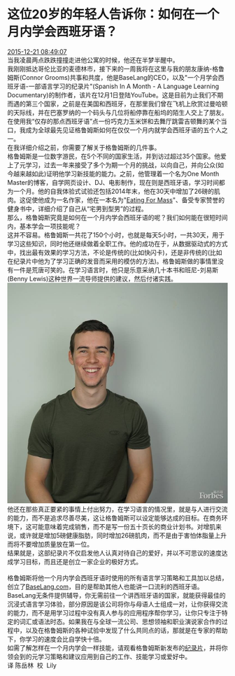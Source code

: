 # 这位20岁的年轻人告诉你：如何在一个月内学会西班牙语？
[2015-12-21 08:49:07](#data.create_time)<br>
 当我凌晨两点跌跌撞撞走进他公寓的时候，他还在半梦半醒中。<br>
 我刚刚抵达哥伦比亚的麦德林市，接下来的一周我将在这里与我的朋友康纳-格鲁姆斯(Connor Grooms)共事和共度，他是BaseLang的CEO，以及"一个月学会西班牙语-一部语言学习的纪录片"(Spanish In A Month - A Language Learning Documentary)的制作者，该片在12月1日登陆YouTube。这是目前为止我们不期而遇的第三个国家，之前是在美国和西班牙，在那里我们曾在飞机上欣赏过曼哈顿的天际线，并在巴塞罗纳的一个码头与几位将船停靠在船坞的陌生人交上了朋友。<br>
在使用我“仅存的那点西班牙语”点一份巧克力玉米饼和去舞厅跳雷吉顿舞的某个当口，我成为全球最先见证格鲁姆斯如何在仅仅一个月内就学会西班牙语的五个人之一。<br>
在我详细介绍之前，你需要了解关于格鲁姆斯的几件事。<br>
格鲁姆斯是一位数字游民，在5个不同的国家生活，并到访过超过35个国家。他爱上了元学习，过去一年来接受了多个为期一个月的挑战，以向自己，并向公众(如今越来越如此)证明他学习新技能的能力。之前，他管理着一个名为One Month Master的博客，自学网页设计、DJ、电影制作，现在则是西班牙语，学习时间都为一个月。他的自我体验式试验还包括2014年末，他在30天中增加了26磅的肌肉。这促使他成为一名作家，他在一本名为"<a href="http://www.amazon.com/dp/B00RJDCIH4">Eating For Mass</a>"、备受专家赞誉的健身书中，详细介绍了自己从“宅男到型男”的过程。<br>
那么，格鲁姆斯究竟是如何在一个月内学会西班牙语的呢？我们如何能在很短时间内，基本学会一项技能呢？<br>
这并不容易。格鲁姆斯一共花了150个小时，也就是每天5小时，一共30天，用于学习这些知识，同时他还继续做着全职工作。他的成功在于，从数据驱动式的方式中，找出最有效果的学习方法，不论是传统的(比如快闪卡)，还是非传统的(比如在纪录片中他为了学习正确的发音而采用的模仿的方法)。格鲁姆斯做的事情里没有一件是荒唐可笑的。在学习语言时，他只是乐意采纳几十本书和班尼-刘易斯(Benny Lewis)这种世界一流导师提供的建议，然后付诸实践。<br>
![这位20岁的年轻人告诉你-如何在一个月内学会西班牙语](images/这位20岁的年轻人告诉你-如何在一个月内学会西班牙语.jpg)
他还在那些真正要紧的事情上付出努力，在学习语言的情况里，就是与人进行交流的能力，而不是追求尽善尽美，这让格鲁姆斯可以设定能够达成的目标。在商务环境下，这可能意味着完成销售，而不是写一份五十页长的商业计划书。对增肌来说，或许就是增加5磅健康脂肪，同时增加26磅肌肉，而不是由于害怕体脂量上升而将不要增加质量放在第一位。<br>
结果就是，这部纪录片不仅启发他人认真对待自己的爱好，并以不可思议的速度达成学习目标，而且还是创立一家企业的极好方式。<br>
&nbsp;<br>
格鲁姆斯将他一个月内学会西班牙语时使用的所有语言学习策略和工具加以总结，创立了<a href="http://baselang.com/">BaseLang.com</a>，目的是帮助其他人也能讲一口流利的西班牙语。BaseLang无条件提供辅导，你无需前往一个讲西班牙语的国家，就能获得最佳的沉浸式语言学习体验，部分原因是该公司将你与母语人士组成一对，让你获得交流的能力，而不是用学习过程中没有真人参与的应用程序帮你学习，让你只专注于特定的词汇或语法时态。如果我在与全球一流公司、思想领袖和职业演说家合作的过程中，以及在格鲁姆斯的各种试验中发现了什么共同点的话，那就是在专家的帮助下，你学习的速度会比自学快十倍。<br>
如需了解怎样在一个月内学会一样技能，请观看格鲁姆斯新发布的<a href="https://www.youtube.com/watch?v=-RvhtpRnZWQ&amp;feature=youtu.be">纪录片</a>，并将你领会到的元学习策略和建议应用到自己的工作、技能学习或爱好中。<br>
译 陈岳林&nbsp; 校&nbsp; Lily<br>